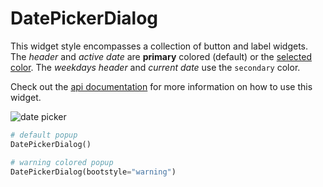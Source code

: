 # DatePickerDialog

This widget style encompasses a collection of button and label widgets. The 
_header_ and _active date_ are **primary** colored (default) or the 
[selected color](index.md#colors). The _weekdays header_ and _current date_ use the 
`secondary` color.

Check out the [api documentation](../api/dialogs/datepickerdialog.md) for
more information on how to use this widget.

![date picker](../assets/widget-styles/date-picker-popup.gif)

```python
# default popup
DatePickerDialog()

# warning colored popup
DatePickerDialog(bootstyle="warning")
```
